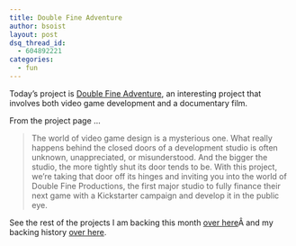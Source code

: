 ```yaml
---
title: Double Fine Adventure
author: bsoist
layout: post
dsq_thread_id:
  - 604892221
categories:
  - fun
---
```

Today&#8217;s project is [Double Fine Adventure][1], an interesting project that involves both video game development and a documentary film.

From the project page &#8230;

> The world of video game design is a mysterious one. What really happens behind the closed doors of a development studio is often unknown, unappreciated, or misunderstood. And the bigger the studio, the more tightly shut its door tends to be. With this project, we&#8217;re taking that door off its hinges and inviting you into the world of Double Fine Productions, the first major studio to fully finance their next game with a Kickstarter campaign and develop it in the public eye.

See the rest of the projects I am backing this month [over here][2]Â and my backing history [over here][3].

 [1]: http://www.kickstarter.com/projects/66710809/double-fine-adventure
 [2]: http://whsjr.soistmann.com/oped/2012/03/01/kickstarter-my-new-obsession-and-12in12-for-march/
 [3]: http://www.kickstarter.com/profiles/bsoist/projects/backed
